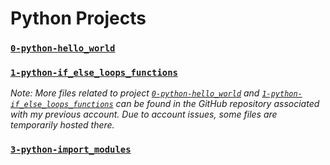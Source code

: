 
 # Python Projects

### [`0-python-hello_world`][0]
### [`1-python-if_else_loops_functions`][1]
*Note: More files related to project  [`0-python-hello_world`][0] and [`1-python-if_else_loops_functions`][1] can be found in the GitHub repository associated with my previous account. Due to account issues, some files are temporarily hosted there.*



### [`3-python-import_modules`][2]



[0]: https://github.com/Mejdoubee/holbertonschool-higher_level_programming/tree/main/python-hello_world
[1]: https://github.com/MejdoubDev/holbertonschool-higher_level_programming/tree/main/python-if_else_loops_functions
[2]: https://github.com/MejdoubDev/holbertonschool-higher_level_programming/tree/main/python-import_modules

